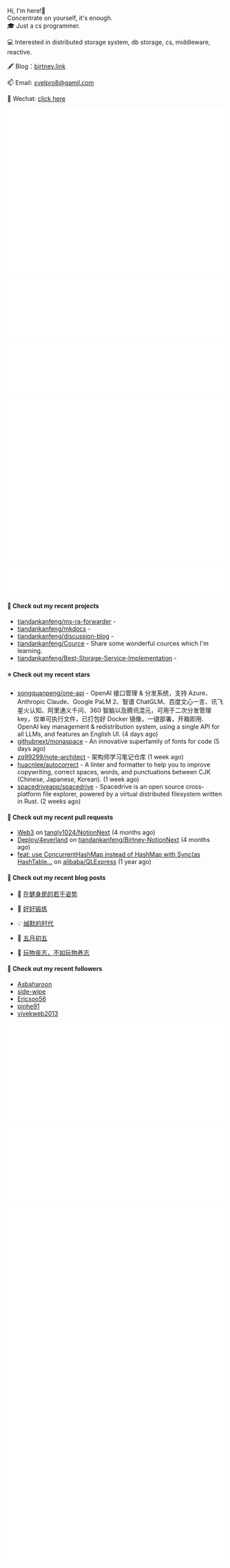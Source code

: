 Hi, I'm here!👋
<br>
Concentrate on yourself, it's enough.
<br>
🎓 Just a cs programmer.

💻 Interested in distributed storage system, db storage, cs, middleware, reactive.

🖋 Blog：[birtney.link](https://birtney.link)

📫 Email: [xvelpro8@gamil.com](mailto:xvelpro8@gamil.com)

💬 Wechat: [click here](https://tiandankanfeng.github.io/about/)



![Metrics](/github-metrics.svg)
![Metrics](/metrics.plugin.languages.details.svg)
![Metrics](/metrics.plugin.languages.recent.svg)
![Metrics](/metrics.plugin.stars.svg)
![Metrics](/metrics.plugin.topics.svg)
















#### 🌱 Check out my recent projects

- [tiandankanfeng/ms-ra-forwarder](https://github.com/tiandankanfeng/ms-ra-forwarder) - 
- [tiandankanfeng/mkdocs](https://github.com/tiandankanfeng/mkdocs) - 
- [tiandankanfeng/discussion-blog](https://github.com/tiandankanfeng/discussion-blog) - 
- [tiandankanfeng/Cource](https://github.com/tiandankanfeng/Cource) - Share some wonderful cources which I&#39;m learning.
- [tiandankanfeng/Best-Storage-Service-Implementation](https://github.com/tiandankanfeng/Best-Storage-Service-Implementation) - 

#### ⭐ Check out my recent stars

- [songquanpeng/one-api](https://github.com/songquanpeng/one-api) - OpenAI 接口管理 &amp; 分发系统，支持 Azure、Anthropic Claude、Google PaLM 2、智谱 ChatGLM、百度文心一言、讯飞星火认知、阿里通义千问、360 智脑以及腾讯混元，可用于二次分发管理 key，仅单可执行文件，已打包好 Docker 镜像，一键部署，开箱即用. OpenAI key management &amp; redistribution system, using a single API for all LLMs, and features an English UI. (4 days ago)
- [githubnext/monaspace](https://github.com/githubnext/monaspace) - An innovative superfamily of fonts for code (5 days ago)
- [zq99299/note-architect](https://github.com/zq99299/note-architect) - 架构师学习笔记仓库 (1 week ago)
- [huacnlee/autocorrect](https://github.com/huacnlee/autocorrect) - A linter and formatter to help you to improve copywriting, correct spaces, words, and punctuations between CJK (Chinese, Japanese, Korean). (1 week ago)
- [spacedriveapp/spacedrive](https://github.com/spacedriveapp/spacedrive) - Spacedrive is an open source cross-platform file explorer, powered by a virtual distributed filesystem written in Rust. (2 weeks ago)

#### 🔨 Check out my recent pull requests

- [Web3](https://github.com/tangly1024/NotionNext/pull/1228) on [tangly1024/NotionNext](https://github.com/tangly1024/NotionNext) (4 months ago)
- [Deploy/4everland](https://github.com/tiandankanfeng/Birtney-NotionNext/pull/1) on [tiandankanfeng/Birtney-NotionNext](https://github.com/tiandankanfeng/Birtney-NotionNext) (4 months ago)
- [feat: use ConcurrentHashMap instead of HashMap with Sync(as HashTable…](https://github.com/alibaba/QLExpress/pull/221) on [alibaba/QLExpress](https://github.com/alibaba/QLExpress) (1 year ago)

#### 📜 Check out my recent blog posts

- 🦒 [在健身房的若干姿势](https://liangye-xo.xyz//article/exercise-lab-article-1) 

- 🐲 [好好锻炼](https://liangye-xo.xyz//article/life-article4) 

- 💡 [缄默的时代](https://liangye-xo.xyz//article/life-article3) 

- 👺 [五月初五](https://liangye-xo.xyz//article/life-article2) 

- 🚦 [玩物丧志，不如玩物养志](https://liangye-xo.xyz//article/life-article1) 


#### 👯 Check out my recent followers

- [Asbaharoon](https://github.com/Asbaharoon)
- [side-wipe](https://github.com/side-wipe)
- [Ericsoo56](https://github.com/Ericsoo56)
- [pinhe91](https://github.com/pinhe91)
- [vivekweb2013](https://github.com/vivekweb2013)

![Metrics](/metrics.plugin.achievements.compact.svg)
![Metrics](/metrics.plugin.anilist.characters.svg)
![Metrics](/metrics.plugin.anilist.svg)


